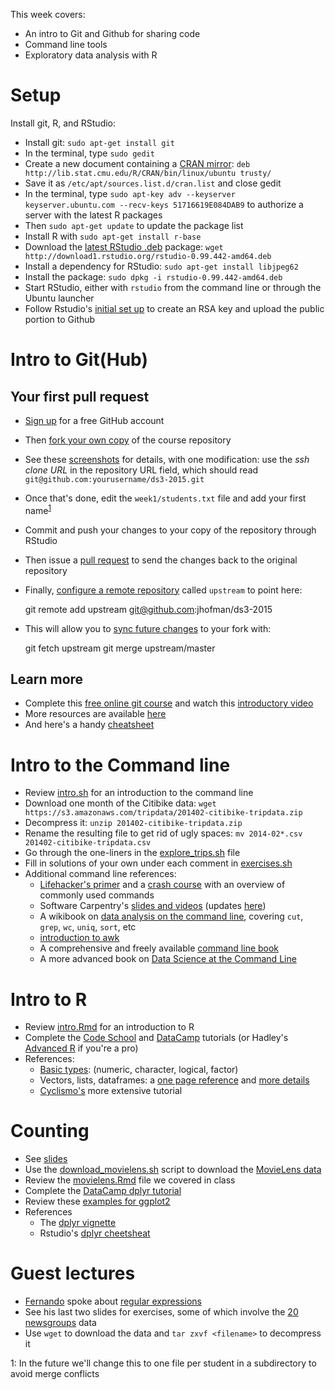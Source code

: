 This week covers:

  * An intro to Git and Github for sharing code
  * Command line tools
  * Exploratory data analysis with R

# Setup

Install git, R, and RStudio:

  * Install git: ``sudo apt-get install git``
  * In the terminal, type ``sudo gedit``
  * Create a new document containing a [CRAN mirror](http://cran.r-project.org/mirrors.html): ``deb http://lib.stat.cmu.edu/R/CRAN/bin/linux/ubuntu trusty/``
  * Save it as ``/etc/apt/sources.list.d/cran.list`` and close gedit
  * In the terminal, type ``sudo apt-key adv --keyserver keyserver.ubuntu.com --recv-keys 51716619E084DAB9`` to authorize a server with the latest R packages
  * Then ``sudo apt-get update`` to update the package list
  * Install R with  ``sudo apt-get install r-base``
  * Download the [latest RStudio .deb](http://www.rstudio.com/products/rstudio/download/) package: ``wget http://download1.rstudio.org/rstudio-0.99.442-amd64.deb``
  * Install a dependency for RStudio: ``sudo apt-get install libjpeg62``
  * Install the package: ``sudo dpkg -i rstudio-0.99.442-amd64.deb``
  * Start RStudio, either with ``rstudio`` from the command line or through the Ubuntu launcher
  * Follow Rstudio's [initial set up](http://r-pkgs.had.co.nz/git.html#git-init) to create an RSA key and upload the public portion to Github

# Intro to Git(Hub)

## Your first pull request
  * [Sign up](https://github.com/join) for a free GitHub account
  * Then [fork your own copy](https://guides.github.com/activities/forking/) of the course repository
  * See these [screenshots](http://www.princeton.edu/~mjs3/soc504_s2015/submitting_homework.shtml) for details, with one modification: use the *ssh clone URL* in the repository URL field, which should read ``git@github.com:yourusername/ds3-2015.git``
  * Once that's done, edit the ``week1/students.txt`` file and add your first name<sup>[1](#improvement1)</sup>
  * Commit and push your changes to your copy of the repository through RStudio
  * Then issue a [pull request](https://guides.github.com/activities/forking/#making-a-pull-request) to send the changes back to the original repository
  * Finally, [configure a remote repository](https://help.github.com/articles/configuring-a-remote-for-a-fork/) called ``upstream`` to point here:

    git remote add upstream git@github.com:jhofman/ds3-2015

  * This will allow you to [sync future changes](https://help.github.com/articles/syncing-a-fork/) to your fork with:

    git fetch upstream
	git merge upstream/master

## Learn more
  * Complete this [free online git course](https://try.github.io) and watch this [introductory video](https://www.youtube.com/watch?v=U8GBXvdmHT4)
  * More resources are available [here](https://help.github.com/articles/good-resources-for-learning-git-and-github/)
  * And here's a handy [cheatsheet](https://training.github.com/kit/downloads/github-git-cheat-sheet.pdf)

# Intro to the Command line

  * Review [intro.sh](shell/intro.sh) for an introduction to the command line
  * Download one month of the Citibike data: ``wget https://s3.amazonaws.com/tripdata/201402-citibike-tripdata.zip``
  * Decompress it: ``unzip 201402-citibike-tripdata.zip``
  * Rename the resulting file to get rid of ugly spaces: ``mv 2014-02*.csv 201402-citibike-tripdata.csv``
  * Go through the one-liners in the [explore_trips.sh](citibike/explore_trips.sh) file
  * Fill in solutions of your own under each comment in [exercises.sh](citibike/exercises.sh)
  * Additional command line references:
    * [Lifehacker's primer](http://lifehacker.com/5633909/who-needs-a-mouse-learn-to-use-the-command-line-for-almost-anything) and a [crash course](http://cli.learncodethehardway.org/book/) with an overview of commonly used commands
    * Software Carpentry's [slides and videos](http://software-carpentry.org/v4/shell/) (updates [here](http://swcarpentry.github.io/shell-novice/))
    * A wikibook on [data analysis on the command line](http://en.wikibooks.org/wiki/Ad_Hoc_Data_Analysis_From_The_Unix_Command_Line), covering ``cut``, ``grep``, ``wc``, ``uniq``, ``sort``, etc
    * [introduction to awk](http://ferd.ca/awk-in-20-minutes.html)
    * A comprehensive and freely available [command line book](http://softlayer-dal.dl.sourceforge.net/project/linuxcommand/TLCL/13.07/TLCL-13.07.pdf)
	* A more advanced book on [Data Science at the Command Line](http://datascienceatthecommandline.com)

# Intro to R

  * Review [intro.Rmd](r/intro.Rmd) for an introduction to R
  * Complete the [Code School](http://tryr.codeschool.com) and [DataCamp](http://datacamp.com/courses/free-introduction-to-r) tutorials (or Hadley's [Advanced R](http://adv-r.had.co.nz) if you're a pro)
  * References:
    * [Basic types](http://www.r-tutor.com/r-introduction/basic-data-types): (numeric, character, logical, factor)
    * Vectors, lists, dataframes: a [one page reference](http://www.statmethods.net/input/datatypes.html) and [more details](https://en.wikibooks.org/wiki/R_Programming/Data_types)
	* [Cyclismo's](http://www.cyclismo.org/tutorial/R/index.html) more extensive tutorial

# Counting

  * See [slides](http://www.slideshare.net/jakehofman/lecture-2-44332354)
  * Use the [download_movielens.sh](movielens/download_movielens.sh) script to download the [MovieLens data](http://grouplens.org/datasets/movielens/)
  * Review the [movielens.Rmd](movielens/movielens.Rmd) file we covered in class
  * Complete the [DataCamp dplyr tutorial](https://www.datacamp.com/courses/dplyr-data-manipulation-r-tutorial)
  * Review these [examples for ggplot2](http://had.co.nz/stat480/r/graphics.html)
  * References
    * The [dplyr vignette](http://cran.rstudio.com/web/packages/dplyr/vignettes/introduction.html)
    * Rstudio's [dplyr cheetsheat](http://www.rstudio.com/wp-content/uploads/2015/02/data-wrangling-cheatsheet.pdf)

<!--
# cheatsheets and reference cards:
    http://cran.r-project.org/doc/contrib/Baggott-refcard-v2.pdf
    http://cran.r-project.org/doc/contrib/Torfs+Brauer-Short-R-Intro.pdf
    http://had.co.nz/stat480/r/
    http://www.rstudio.com/wp-content/uploads/2015/01/data-wrangling-cheatsheet.pdf
-->

# Guest lectures
  * [Fernando](http://research.microsoft.com/jump/164338) spoke about [regular expressions](regular-expressions.pdf)
  * See his last two slides for exercises, some of which involve the [20 newsgroups](http://qwone.com/~jason/20Newsgroups/) data
  * Use ``wget`` to download the data and ``tar zxvf <filename>`` to decompress it


<a name="improvement1">1</a>: In the future we'll change this to one file per student in a subdirectory to avoid merge conflicts
